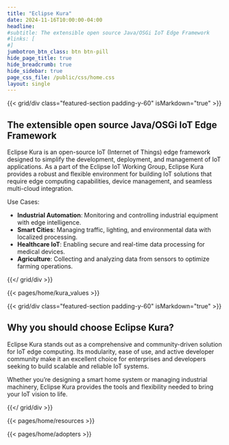 ```yaml
---
title: "Eclipse Kura"
date: 2024-11-16T10:00:00-04:00
headline: 
#subtitle: The extensible open source Java/OSGi IoT Edge Framework
#links: [
#]
jumbotron_btn_class: btn btn-pill
hide_page_title: true
hide_breadcrumb: true
hide_sidebar: true
page_css_file: /public/css/home.css
layout: single
---
```


{{< grid/div class="featured-section padding-y-60" isMarkdown="true" >}}

## The extensible open source Java/OSGi IoT Edge Framework

Eclipse Kura is an open-source IoT (Internet of Things) edge framework designed to simplify the development, deployment, and management of IoT applications. As a part of the Eclipse IoT Working Group, Eclipse Kura provides a robust and flexible environment for building IoT solutions that require edge computing capabilities, device management, and seamless multi-cloud integration.

Use Cases:

- **Industrial Automation**: Monitoring and controlling industrial equipment with edge intelligence.
- **Smart Cities**: Managing traffic, lighting, and environmental data with localized processing.
- **Healthcare IoT**: Enabling secure and real-time data processing for medical devices.
- **Agriculture**: Collecting and analyzing data from sensors to optimize farming operations.

{{</ grid/div >}}

{{< pages/home/kura_values >}}

{{< grid/div class="featured-section padding-y-60" isMarkdown="true" >}}

## Why you should choose Eclipse Kura?

Eclipse Kura stands out as a comprehensive and community-driven solution for IoT edge computing. Its modularity, ease of use, and active developer community make it an excellent choice for enterprises and developers seeking to build scalable and reliable IoT systems.

Whether you’re designing a smart home system or managing industrial machinery, Eclipse Kura provides the tools and flexibility needed to bring your IoT vision to life.

{{</ grid/div >}}

{{< pages/home/resources >}}

{{< pages/home/adopters >}}
